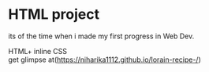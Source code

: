 # HTML project

its of the time when i made my first progress in Web Dev.             


HTML+ inline CSS               
get glimpse at(https://niharika1112.github.io/lorain-recipe-/)
